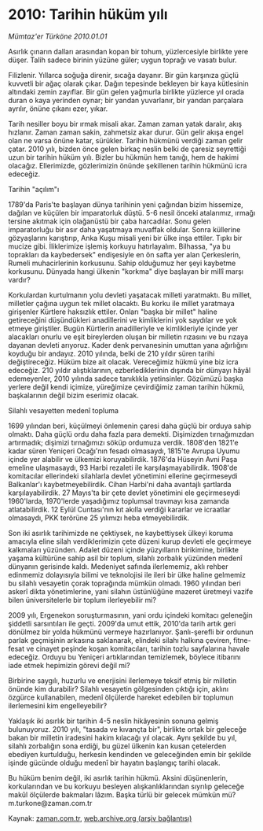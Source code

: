 # 2010: Tarihin hüküm yılı

*Mümtaz'er Türköne 2010.01.01*

<tr><td class="metin" colspan="2" style="padding-top: 20px; padding-left: 5px; ">Asırlık çınarın dalları arasından kopan bir tohum, yüzlercesiyle birlikte yere düşer. Talih sadece birinin yüzüne güler; uygun toprağı ve vasatı bulur.</td></tr><tr><td class="metin" colspan="2" style="padding-top: 20px; padding-left: 5px; "><p>Filizlenir. Yıllarca soğuğa direnir, sıcağa dayanır. Bir gün karşınıza güçlü kuvvetli bir ağaç olarak çıkar. Dağın tepesinde bekleyen bir kaya kütlesinin altındaki zemin zayıflar. Bir gün gelen yağmurla birlikte yüzlerce yıl orada duran o kaya yerinden oynar; bir yandan yuvarlanır, bir yandan parçalara ayrılır, önüne çıkanı ezer, yıkar.
<p>Tarih nesiller boyu bir ırmak misali akar. Zaman zaman yatak daralır, akış hızlanır. Zaman zaman sakin, zahmetsiz akar durur. Gün gelir akışa engel olan ne varsa önüne katar, sürükler. Tarihin hükmünü verdiği zaman gelir çatar. 2010 yılı, bizden önce gelen birkaç neslin belki de çaresiz seyrettiği uzun bir tarihin hüküm yılı. Bizler bu hükmün hem tanığı, hem de hakimi olacağız. Ellerimizde, gözlerimizin önünde şekillenen tarihin hükmünü icra edeceğiz.
<p>Tarihin "açılım"ı
<p>1789'da Paris'te başlayan dünya tarihinin yeni çağından bizim hissemize, dağılan ve küçülen bir imparatorluk düştü. 5-6 nesil önceki atalarımız, ırmağı tersine akıtmak için olağanüstü bir çaba harcadılar. Sonu gelen imparatorluğu bir asır daha yaşatmaya muvaffak oldular. Sonra küllerine gözyaşlarını karıştırıp, Anka Kuşu misali yeni bir ülke inşa ettiler. Tıpkı bir mucize gibi. İliklerimize işlemiş korkuyu hatırlayalım. Bilhassa, "ya bu toprakları da kaybedersek" endişesiyle en ön safta yer alan Çerkeslerin, Rumeli muhacirlerinin korkusunu. Sahip olduğumuz her şeyi kaybetme korkusunu. Dünyada hangi ülkenin "korkma" diye başlayan bir millî marşı vardır?
<p>Korkulardan kurtulmanın yolu devleti yaşatacak milleti yaratmaktı. Bu millet, milletler çağına uygun tek millet olacaktı. Bu korku ile millet yaratmaya girişenler Kürtlere haksızlık ettiler. Onları "başka bir millet" haline getireceğini düşündükleri anadillerini ve kimliklerini yok saydılar ve yok etmeye giriştiler. Bugün Kürtlerin anadilleriyle ve kimlikleriyle içinde yer alacakları onurlu ve eşit bireylerden oluşan bir milletin rızasını ve bu rızaya dayanan devleti arıyoruz. Kader denk pervanesinin umuttan yana ağırlığını koyduğu bir andayız. 2010 yılında, belki de 210 yıldır süren tarihi değiştireceğiz. Hüküm bize ait olacak. Vereceğimiz hükmü yine biz icra edeceğiz. 210 yıldır alıştıklarının, ezberlediklerinin dışında bir dünyayı hâyâl edemeyenler, 2010 yılında sadece tanıklıkla yetinsinler. Gözümüzü başka yerlere değil kendi içimize, yüreğimize çevirdiğimiz zaman tarihin hükmü, başkalarının değil bizim eserimiz olacak.
<p>Silahlı vesayetten medenî topluma
<p>1699 yılından beri, küçülmeyi önlemenin çaresi daha güçlü bir orduya sahip olmaktı. Daha güçlü ordu daha fazla para demekti. Dişimizden tırnağımızdan artırmadık; dişimizi tırnağımızı söküp ordumuza verdik. 1808'den 1821'e kadar süren Yeniçeri Ocağı'nın fesadı olmasaydı, 1815'te Avrupa Uyumu içinde yer alabilir ve ülkemizi koruyabilirdik. 1876'da Hüseyin Avni Paşa emeline ulaşmasaydı, 93 Harbi rezaleti ile karşılaşmayabilirdik. 1908'de komitacılar ellerindeki silahlarla devlet yönetimini ellerine geçirmeseydi Balkanlar'ı kaybetmeyebilirdik. Cihan Harbi'ni daha avantajlı şartlarda karşılayabilirdik. 27 Mayıs'ta bir çete devlet yönetimini ele geçirmeseydi 1960'larda, 1970'lerde yaşadığımız toplumsal travmayı kısa zamanda atlatabilirdik. 12 Eylül Cuntası'nın kıt akılla verdiği kararlar ve icraatlar olmasaydı, PKK terörüne 25 yılımızı heba etmeyebilirdik.
<p>Son iki asırlık tarihimizde ne çektiysek, ne kaybettiysek ülkeyi koruma amacıyla eline silah verdiklerimizin çete düzeni kurup devleti ele geçirmeye kalkmaları yüzünden. Adalet düzeni içinde yüzyılların birikimine, birlikte yaşama kültürüne sahip asil bir toplum, silahlı zorbalık yüzünden medenî dünyanın gerisinde kaldı. Medeniyet safında ilerlememiz, aklı rehber edinmemiz dolayısıyla bilimi ve teknolojisi ile ileri bir ülke haline gelmemiz bu silahlı vesayetin çorak toprağında mümkün olmadı. 1960 yılından beri askerî dikta yönetimlerine, yani silahın üstünlüğüne mazeret üretmeyi vazife bilen üniversitelerle bir toplum ilerleyebilir mi?
<p>2009 yılı, Ergenekon soruşturmasının, yani ordu içindeki komitacı geleneğin şiddetli sarsıntıları ile geçti. 2009'da umut ettik, 2010'da tarih artık geri dönülmez bir yolda hükmünü vermeye hazırlanıyor. Şanlı-şerefli bir ordunun parlak geçmişinin arkasına saklanarak, elindeki silahı halkına çeviren, fitne-fesat ve cinayet peşinde koşan komitacıları, tarihin tozlu sayfalarına havale edeceğiz. Orduyu bu Yeniçeri artıklarından temizlemek, böylece itibarını iade etmek hepimizin görevi değil mi?
<p>Birbirine saygılı, huzurlu ve enerjisini ilerlemeye teksif etmiş bir milletin önünde kim durabilir? Silahlı vesayetin gölgesinden çıktığı için, aklını özgürce kullanabilen, medenî ölçülerde hareket edebilen bir toplumun ilerlemesini kim engelleyebilir?
<p>Yaklaşık iki asırlık bir tarihin 4-5 neslin hikâyesinin sonuna gelmiş bulunuyoruz. 2010 yılı, "tasada ve kıvançta bir", birlikte ortak bir geleceğe bakan bir milletin iradesini hakim kılacağı yıl olacak. Aynı şekilde bu yıl, silahlı zorbalığın sona erdiği, bu güzel ülkenin kan kusan çetelerden ebediyen kurtulduğu, herkesin kendinden ve geleceğinden emin bir şekilde işinde gücünde olduğu medenî bir hayatın başlangıç tarihi olacak.
<p>Bu hüküm benim değil, iki asırlık tarihin hükmü. Aksini düşünenlerin, korkularından ve bu korkuyu besleyen alışkanlıklarından sıyrılıp geleceğe makûl ölçülerde bakmaları lâzım. Başka türlü bir gelecek mümkün mü? m.turkone@zaman.com.tr<br/></p></p></p></p></p></p></p></p></p></p></p></p></td></tr>

Kaynak: [zaman.com.tr](http://zaman.com.tr/yazar.do?yazino=934706), [web.archive.org (arşiv bağlantısı)](http://web.archive.org/web/20100123043441/http://www.zaman.com.tr:80/yazar.do?yazino=934706)
